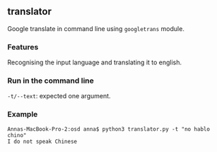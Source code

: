 ## translator
Google translate in command line using ``` googletrans ``` module.

### Features

Recognising the input language and translating it to english. 

### Run in the command line 

```-t/--text```: expected one argument.

### Example 

```
Annas-MacBook-Pro-2:osd anna$ python3 translator.py -t "no hablo chino"
I do not speak Chinese
```
 

